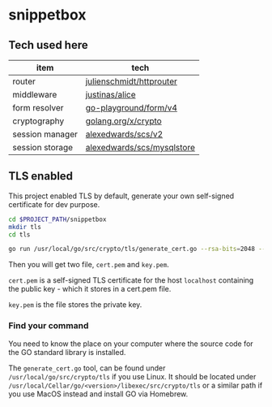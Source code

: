 # snippetbox

## Tech used here
| item            | tech                                                                        |
|-----------------|-----------------------------------------------------------------------------|
| router          | [julienschmidt/httprouter](https://github.com/julienschmidt/httprouter)     |
| middleware     | [justinas/alice](https://github.com/justinas/alice)                         |
| form resolver   | [go-playground/form/v4](https://github.com/go-playground/form)
| cryptography    | [golang.org/x/crypto](https://pkg.go.dev/golang.org/x/crypto)
| session manager | [alexedwards/scs/v2](https://github.com/alexedwards/scs)                 |
| session storage | [alexedwards/scs/mysqlstore](https://github.com/alexedwards/scs/tree/master/mysqlstore) |

## TLS enabled
This project enabled TLS by default, generate your own self-signed certificate for dev purpose.

```bash
cd $PROJECT_PATH/snippetbox
mkdir tls
cd tls

go run /usr/local/go/src/crypto/tls/generate_cert.go --rsa-bits=2048 --host=localhost
```
Then you will get two file, `cert.pem` and `key.pem`. 

`cert.pem` is a self-signed TLS certificate for the host `localhost` containing the public key - which it stores in a cert.pem file.

`key.pem` is the file stores the private key.

### Find your command
You need to know the place on your computer where the source code for the GO standard library is installed.

The `generate_cert.go` tool, can be found under `/usr/local/go/src/crypto/tls` if you use Linux. It should be located under `/usr/local/Cellar/go/<version>/libexec/src/crypto/tls` or a similar path if you use MacOS instead and install GO via Homebrew.

